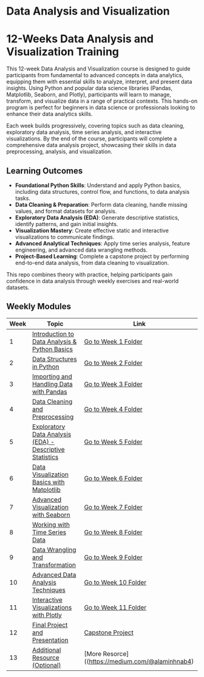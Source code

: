 # Data Analysis and Visualization

# 12-Weeks Data Analysis and Visualization Training

This 12-week Data Analysis and Visualization course is designed to guide participants from fundamental to advanced concepts in data analytics, equipping them with essential skills to analyze, interpret, and present data insights. Using Python and popular data science libraries (Pandas, Matplotlib, Seaborn, and Plotly), participants will learn to manage, transform, and visualize data in a range of practical contexts. This hands-on program is perfect for beginners in data science or professionals looking to enhance their data analytics skills.

Each week builds progressively, covering topics such as data cleaning, exploratory data analysis, time series analysis, and interactive visualizations. By the end of the course, participants will complete a comprehensive data analysis project, showcasing their skills in data preprocessing, analysis, and visualization.

## Learning Outcomes

- **Foundational Python Skills**: Understand and apply Python basics, including data structures, control flow, and functions, to data analysis tasks.
- **Data Cleaning & Preparation**: Perform data cleaning, handle missing values, and format datasets for analysis.
- **Exploratory Data Analysis (EDA)**: Generate descriptive statistics, identify patterns, and gain initial insights.
- **Visualization Mastery**: Create effective static and interactive visualizations to communicate findings.
- **Advanced Analytical Techniques**: Apply time series analysis, feature engineering, and advanced data wrangling methods.
- **Project-Based Learning**: Complete a capstone project by performing end-to-end data analysis, from data cleaning to visualization.

This repo combines theory with practice, helping participants gain confidence in data analysis through weekly exercises and real-world datasets.


## Weekly Modules

| Week | Topic                                                                                         | Link                                           |
|------|-----------------------------------------------------------------------------------------------|------------------------------------------------|
| 1    | [Introduction to Data Analysis & Python Basics](./Week_01/Week_1.ipynb)                                    | [Go to Week 1 Folder](./Week_01/Week_1.ipynb)               |
| 2    | [Data Structures in Python](./Week_02/Week_2.ipynb)                                                        | [Go to Week 2 Folder](./Week_02/Week_2.ipynb)               |
| 3    | [Importing and Handling Data with Pandas](./Week_3/Week_03.ipynb)                                          | [Go to Week 3 Folder](./Week_03/Week_3.ipynb)               |
| 4    | [Data Cleaning and Preprocessing](./Week_04/Week_4.ipynb)                                                  | [Go to Week 4 Folder](./Week_04/Week_4.ipynb)               |
| 5    | [Exploratory Data Analysis (EDA) - Descriptive Statistics](./Week_05/Week_5.ipynb)                         | [Go to Week 5 Folder](./Week_05/Week_5.ipynb)               |
| 6    | [Data Visualization Basics with Matplotlib](./Week_06/Week_6.ipynb)                                        | [Go to Week 6 Folder](./Week_06/Week_6.ipynb)               |
| 7    | [Advanced Visualization with Seaborn](./Week_07)                                              | [Go to Week 7 Folder](./Week_07)               |
| 8    | [Working with Time Series Data](./Week_08)                                                    | [Go to Week 8 Folder](./Week_08)               |
| 9    | [Data Wrangling and Transformation](./Week_09)                                                | [Go to Week 9 Folder](./Week_09)               |
| 10   | [Advanced Data Analysis Techniques](./Week_10)                                                | [Go to Week 10 Folder](./Week_10)              |
| 11   | [Interactive Visualizations with Plotly](./Week_11)                                           | [Go to Week 11 Folder](./Week_11)              |
| 12   | [Final Project and Presentation](./Week_12/Capstone_Project_1.ipynb)                                                   | [Capstone Project](./Week_12/Capstone_Project_1.ipynb)          |
| 13   | [Additional Resource (Optional)](https://medium.com/@alaminhnab4)                                                   | [More Resorce]((https://medium.com/@alaminhnab4)         |
